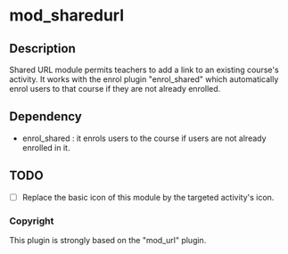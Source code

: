 # mod_sharedurl

## Description

Shared URL module permits teachers to add a link to an existing course's activity.
It works with the enrol plugin "enrol_shared" which automatically enrol users to that course if they are not already enrolled.

## Dependency

- enrol_shared : it enrols users to the course if users are not already enrolled in it.

## TODO

- [ ] Replace the basic icon of this module by the targeted activity's icon.

### Copyright

This plugin is strongly based on the "mod_url" plugin.

